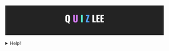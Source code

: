 
![Screenshot](screenshot.png)
<details>
  <summary> Help! </summary>
Eu não consegui fazer deploy da aplicação fora do ambiente CS50, se alguém por ventura souber como deiblar isso, peço que ajude, o ambiente era https://ide.cs50.io/
e um dos imports como do trecho "from cs50 import SQL" deu erro assim como do flask_session quando tentei fazer deploy pelo https://www.pythonanywhere.com .
<details>
  
# QUIZLEE✨
<p> É um web app que retorna questões pré inseridas em um banco de dados e traz aleatóriamente tais questões para serem respondidas. Tais questões iniciam uma espécie de competição aos usuários por conter uma área de scores, onde são mostrados os 10 mais pontuadores. O projeto foi meu ProjectFinal no CS 50 de 2020 por Harvard, me garantiu 
o diploma e muita experiência. </p>

## funcionamento
O usuário deve cadastrar-se para ter acesso ao game, em seguida será redirecionado para o menu onde terá como opção iniciar o game.

### o game
o game em si é simples, ele puxa aleatóriamente as questões e também as respostas e vai adicionando o valor de um ponto a cada acerto

## score
O score em si seleciona o 10 melhores no ranking

## Skills

<img src="https://img.shields.io/badge/HTML5-E34F26?style=for-the-badge&logo=html5&logoColor=white" alt="HTML5">&nbsp;
&nbsp;
<img src="https://img.shields.io/badge/CSS3-1572B6?style=for-the-badge&logo=css3&logoColor=white" alt="CSS3">&nbsp;
&nbsp;
<img src="https://img.shields.io/badge/JavaScript-F7DF1E?style=for-the-badge&logo=javascript&logoColor=black" alt="JavaScript">&nbsp;
&nbsp;
<img src="https://img.shields.io/badge/Flask-000000?style=for-the-badge&logo=flask&logoColor=white" alt="Flask">
&nbsp;
<img src="https://img.shields.io/badge/Python-14354C?style=for-the-badge&logo=python&logoColor=white" alt="Python">
&nbsp;
<img src="https://img.shields.io/badge/SQLite-07405E?style=for-the-badge&logo=sqlite&logoColor=white" alt="SQLite">

# Exemplos

## Desktop
![Screenshot](screenshot2.png)
![Screenshot](screenshot4.png)
![Screenshot](screenshot6.png)

## Mobile
![Screenshot](screenshot3.png)
![Screenshot](screenshot5.png)
![Screenshot](screenshot7.png)
